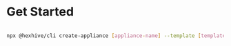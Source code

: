 # Get Started

```bash

npx @hexhive/cli create-appliance [appliance-name] --template [template-name]

```